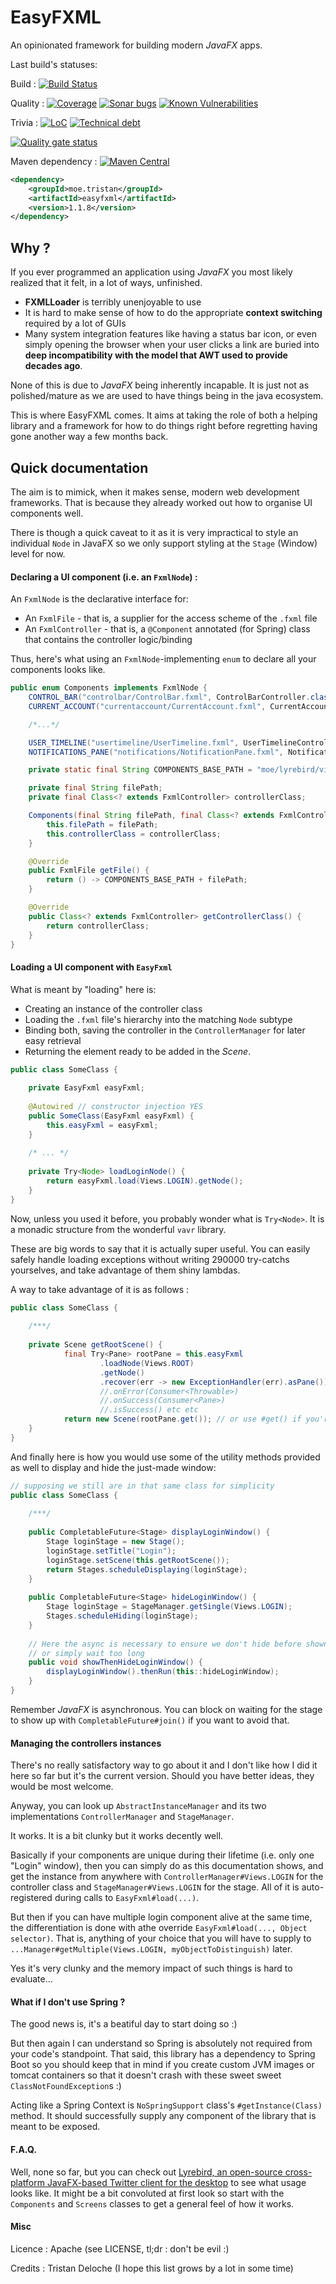 # EasyFXML
An opinionated framework for building modern _JavaFX_ apps.

Last build's statuses:

Build : 
[![Build Status](https://jenkins.tristan.moe/job/EasyFXML/job/master/badge/icon)](https://jenkins.tristan.moe/job/EasyFXML/job/master)

Quality : 
[![Coverage](https://sonar.tristan.moe/api/project_badges/measure?project=moe.tristan%3Aeasyfxml&metric=coverage)](https://sonar.tristan.moe/project/activity?graph=coverage&id=moe.tristan%3Aeasyfxml)
[![Sonar bugs](https://sonar.tristan.moe/api/project_badges/measure?project=moe.tristan%3Aeasyfxml&metric=bugs)](https://sonar.tristan.moe/project/issues?id=moe.tristan%3Aeasyfxml&resolved=false&types=BUG)
[![Known Vulnerabilities](https://snyk.io/test/github/tristan971/easyfxml/badge.svg?targetFile=pom.xml)](https://snyk.io/test/github/tristan971/easyfxml?targetFile=pom.xml)

Trivia : 
[![LoC](https://sonar.tristan.moe/api/project_badges/measure?project=moe.tristan%3Aeasyfxml&metric=ncloc)](https://sonar.tristan.moe/project/activity?graph=coverage&id=moe.tristan%3Aeasyfxml)
[![Technical debt](https://sonar.tristan.moe/api/project_badges/measure?project=moe.tristan%3Aeasyfxml&metric=sqale_index)](https://sonar.tristan.moe/project/issues?facetMode=effort&id=moe.tristan%3Aeasyfxml&resolved=false&types=CODE_SMELL)

[![Quality gate status](https://sonar.tristan.moe/api/project_badges/quality_gate?project=moe.tristan%3Aeasyfxml)](https://sonar.tristan.moe/dashboard?id=moe.tristan%3Aeasyfxml)

Maven dependency : [![Maven Central](https://img.shields.io/badge/maven--central-1.1.8-blue.svg)](https://search.maven.org/artifact/moe.tristan/easyfxml/1.1.8/jar)
```xml
<dependency>
    <groupId>moe.tristan</groupId>
    <artifactId>easyfxml</artifactId>
    <version>1.1.8</version>
</dependency>
```

## Why ?
If you ever programmed an application using _JavaFX_ you most likely realized 
that it felt, in a lot of ways,  unfinished.

- **FXMLLoader** is terribly unenjoyable to use
- It is hard to make sense of how to do the appropriate **context switching** 
required by a lot of GUIs
- Many system integration features like having a status bar icon, or even simply
opening the browser when your user clicks a link are buried into **deep
incompatibility with the model that AWT used to provide decades ago**.

None of this is due to _JavaFX_ being inherently incapable. 
It is just not as polished/mature as we are used to have things being in the 
java ecosystem.

This is where EasyFXML comes. It aims at taking the role of both a helping library
and a framework for how to do things right before regretting having gone another
way a few months back.

## Quick documentation

The aim is to mimick, when it makes sense, modern web development frameworks.
That is because they already worked out how to organise UI components well.

There is though a quick caveat to it as it is very impractical to style an
individual `Node` in JavaFX so we only support styling at the `Stage` (Window)
level for now.

#### Declaring a UI component (i.e. an `FxmlNode`) :

An `FxmlNode` is the declarative interface for:
- An `FxmlFile` - that is, a supplier for the access scheme of the `.fxml` file
- An `FxmlController` - that is, a `@Component` annotated (for Spring) class that
contains the controller logic/binding

Thus, here's what using an `FxmlNode`-implementing `enum` to declare all your
components looks like.

```java
public enum Components implements FxmlNode {
    CONTROL_BAR("controlbar/ControlBar.fxml", ControlBarController.class),
    CURRENT_ACCOUNT("currentaccount/CurrentAccount.fxml", CurrentAccountController.class)

    /*...*/

    USER_TIMELINE("usertimeline/UserTimeline.fxml", UserTimelineController.class),
    NOTIFICATIONS_PANE("notifications/NotificationPane.fxml", NotificationsController.class);

    private static final String COMPONENTS_BASE_PATH = "moe/lyrebird/view/components/";

    private final String filePath;
    private final Class<? extends FxmlController> controllerClass;

    Components(final String filePath, final Class<? extends FxmlController> controllerClass) {
        this.filePath = filePath;
        this.controllerClass = controllerClass;
    }

    @Override
    public FxmlFile getFile() {
        return () -> COMPONENTS_BASE_PATH + filePath;
    }

    @Override
    public Class<? extends FxmlController> getControllerClass() {
        return controllerClass;
    }
}

```

#### Loading a UI component with `EasyFxml`

What is meant by "loading" here is:
- Creating an instance of the controller class
- Loading the `.fxml` file's hierarchy into the matching `Node` subtype
- Binding both, saving the controller in the `ControllerManager` for
later easy retrieval
- Returning the element ready to be added in the _Scene_.

```java
public class SomeClass {
    
    private EasyFxml easyFxml;
    
    @Autowired // constructor injection YES
    public SomeClass(EasyFxml easyFxml) {
        this.easyFxml = easyFxml;
    }
    
    /* ... */
    
    private Try<Node> loadLoginNode() {
        return easyFxml.load(Views.LOGIN).getNode();
    }
}
```

Now, unless you used it before, you probably wonder what is `Try<Node>`. 
It is a monadic structure from the wonderful `vavr` library.

These are big words to say that it is actually super useful. You can easily
safely handle loading exceptions without writing 290000 try-catchs
yourselves, and take advantage of them shiny lambdas.

A way to take advantage of it is as follows : 

```java
public class SomeClass {
    
    /***/
    
    private Scene getRootScene() {
            final Try<Pane> rootPane = this.easyFxml
                    .loadNode(Views.ROOT)
                    .getNode()
                    .recover(err -> new ExceptionHandler(err).asPane()); //load an error pane instead of just crashing
                    //.onError(Consumer<Throwable>)
                    //.onSuccess(Consumer<Pane>)
                    //.isSuccess() etc etc
            return new Scene(rootPane.get()); // or use #get() if you're already sure it loads
    }
}
```

And finally here is how you would use some of the utility methods provided as well to display and hide the just-made window:
```java
// supposing we still are in that same class for simplicity
public class SomeClass {
    
    /***/
    
    public CompletableFuture<Stage> displayLoginWindow() {
        Stage loginStage = new Stage();
        loginStage.setTitle("Login");
        loginStage.setScene(this.getRootScene());
        return Stages.scheduleDisplaying(loginStage);
    }
    
    public CompletableFuture<Stage> hideLoginWindow() {
        Stage loginStage = StageManager.getSingle(Views.LOGIN);
        Stages.scheduleHiding(loginStage);
    }
    
    // Here the async is necessary to ensure we don't hide before shown
    // or simply wait too long
    public void showThenHideLoginWindow() {
        displayLoginWindow().thenRun(this::hideLoginWindow);
    }
}
```

Remember _JavaFX_ is asynchronous. You can block on waiting for the stage
to show up with `CompletableFuture#join()` if you want to avoid that.

#### Managing the controllers instances

There's no really satisfactory way to go about it and I don't like how
I did it here so far but it's the current version.
Should you have better ideas, they would be most welcome.

Anyway, you can look up `AbstractInstanceManager` and its two
implementations `ControllerManager` and `StageManager`.

It works. It is a bit clunky but it works decently well.

Basically if your components are unique during their lifetime
(i.e. only one "Login" window), then you can simply do as 
this documentation shows, and get the instance from anywhere
with `ControllerManager#Views.LOGIN` for the controller class
and `StageManager#Views.LOGIN` for the stage. All of it is
auto-registered during calls to `EasyFxml#load(...)`.

But then if you can have multiple login component alive at the
same time, the differentiation is done with athe override 
`EasyFxml#load(..., Object selector)`. That is, anything of your
choice that you will have to supply to 
`...Manager#getMultiple(Views.LOGIN, myObjectToDistinguish)` later.

Yes it's very clunky and the memory impact of such things is hard
to evaluate...


#### What if I don't use Spring ?

The good news is, it's a beatiful day to start doing so :)

But then again I can understand so Spring is absolutely not required from your
code's standpoint. That said, this library has a dependency to Spring Boot so
you should keep that in mind if you create custom JVM images or tomcat containers
so that it doesn't crash with these sweet sweet `ClassNotFoundException`s :)

Acting like a Spring Context is `NoSpringSupport` class's `#getInstance(Class)`
method. It should successfully supply any component of the library that is meant
to be exposed.

#### F.A.Q.

Well, none so far, but you can check out [Lyrebird, an open-source cross-platform JavaFX-based Twitter client for the desktop](https://github.com/Tristan971/Lyrebird)
to see what usage looks like.
It might be a bit convoluted at first look so start with the `Components` and `Screens` classes to get a general feel of how it works.

#### Misc

Licence : Apache (see LICENSE, tl;dr : don't be evil :)

Credits : Tristan Deloche (I hope this list grows by a lot in some time)
